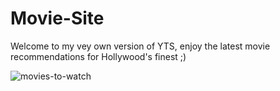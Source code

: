 # Movie-Site
Welcome to my vey own version of YTS, enjoy the latest movie recommendations for Hollywood's finest ;)



![movies-to-watch](https://user-images.githubusercontent.com/52016269/231014307-f155b649-1367-4cb1-ba46-c27fbff01300.jpg)
